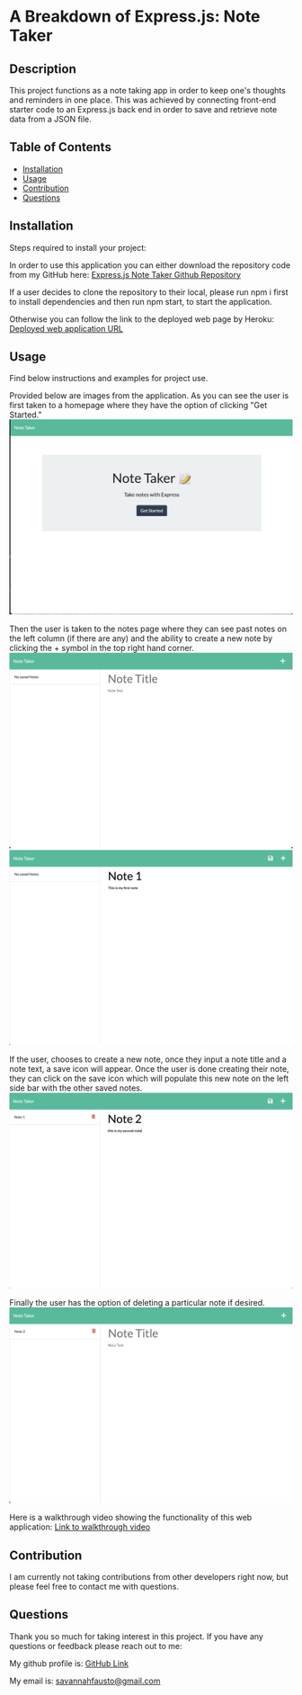 # A Breakdown of Express.js: Note Taker

## Description

This project functions as a note taking app in order to keep one's thoughts and reminders in one place. This was achieved by connecting front-end starter code to an Express.js back end in order to save and retrieve note data from a JSON file.


## Table of Contents 

- [Installation](#installation)
- [Usage](#usage)
- [Contribution](#contribution)
- [Questions](#questions)


## Installation

Steps required to install your project:

In order to use this application you can either download the repository code from my GitHub here: 
[Express.js Note Taker Github Repository](https://github.com/savannahfausto/Fausto_Express_Note_Taker) 

If a user decides to clone the repository to their local, please run npm i first to install dependencies and then run npm start, to start the application.

Otherwise you can follow the link to the deployed web page by Heroku:
[Deployed web application URL](https://shielded-cliffs-83199.herokuapp.com/)



## Usage

Find below instructions and examples for project use. 

Provided below are images from the application. As you can see the user is first taken to a homepage where they have the option of clicking "Get Started." 
![Image of a Note Taker Homepage](./public/assets/images/home.png)

Then the user is taken to the notes page where they can see past notes on the left column (if there are any) and the ability to create a new note by clicking the + symbol in the top right hand corner. 
![Image of a Note Taker Page](./public/assets/images/empty.png)
![Image of Creating a New Note](./public/assets/images/note1beforesave.png)

If the user, chooses to create a new note, once they input a note title and a note text, a save icon will appear. Once the user is done creating their note, they can click on the save icon which will populate this new note on the left side bar with the other saved notes. 
![Image of a saved Note and creating new note](./public/assets/images/note1aftersave.png)

Finally the user has the option of deleting a particular note if desired.
![Image of a Note after deletion](./public/assets/images/afterdelete.png)

Here is a walkthrough video showing the functionality of this web application: 
[Link to walkthrough video](https://drive.google.com/file/d/1aA8aBxAsjQOcvvId7IAnApioTnhGsYWv/view)

## Contribution

I am currently not taking contributions from other developers right now, but please feel free to contact me with questions.

## Questions

Thank you so much for taking interest in this project. If you have any questions or feedback please reach out to me: 

My github profile is: 
[GitHub Link](https:///github.com/savannahfausto)

My email is: 
[savannahfausto@gmail.com](mailto:savannahfausto@gmail.com)
